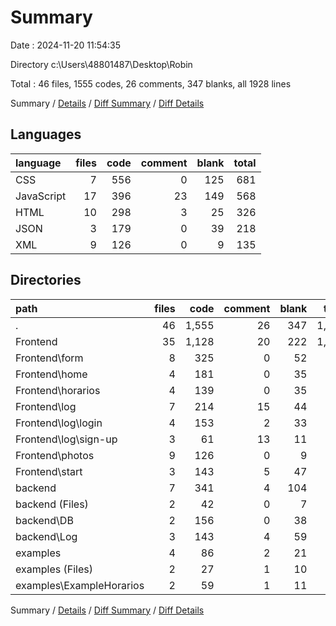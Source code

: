 # Summary

Date : 2024-11-20 11:54:35

Directory c:\\Users\\48801487\\Desktop\\Robin

Total : 46 files,  1555 codes, 26 comments, 347 blanks, all 1928 lines

Summary / [Details](details.md) / [Diff Summary](diff.md) / [Diff Details](diff-details.md)

## Languages
| language | files | code | comment | blank | total |
| :--- | ---: | ---: | ---: | ---: | ---: |
| CSS | 7 | 556 | 0 | 125 | 681 |
| JavaScript | 17 | 396 | 23 | 149 | 568 |
| HTML | 10 | 298 | 3 | 25 | 326 |
| JSON | 3 | 179 | 0 | 39 | 218 |
| XML | 9 | 126 | 0 | 9 | 135 |

## Directories
| path | files | code | comment | blank | total |
| :--- | ---: | ---: | ---: | ---: | ---: |
| . | 46 | 1,555 | 26 | 347 | 1,928 |
| Frontend | 35 | 1,128 | 20 | 222 | 1,370 |
| Frontend\\form | 8 | 325 | 0 | 52 | 377 |
| Frontend\\home | 4 | 181 | 0 | 35 | 216 |
| Frontend\\horarios | 4 | 139 | 0 | 35 | 174 |
| Frontend\\log | 7 | 214 | 15 | 44 | 273 |
| Frontend\\log\\login | 4 | 153 | 2 | 33 | 188 |
| Frontend\\log\\sign-up | 3 | 61 | 13 | 11 | 85 |
| Frontend\\photos | 9 | 126 | 0 | 9 | 135 |
| Frontend\\start | 3 | 143 | 5 | 47 | 195 |
| backend | 7 | 341 | 4 | 104 | 449 |
| backend (Files) | 2 | 42 | 0 | 7 | 49 |
| backend\\DB | 2 | 156 | 0 | 38 | 194 |
| backend\\Log | 3 | 143 | 4 | 59 | 206 |
| examples | 4 | 86 | 2 | 21 | 109 |
| examples (Files) | 2 | 27 | 1 | 10 | 38 |
| examples\\ExampleHorarios | 2 | 59 | 1 | 11 | 71 |

Summary / [Details](details.md) / [Diff Summary](diff.md) / [Diff Details](diff-details.md)